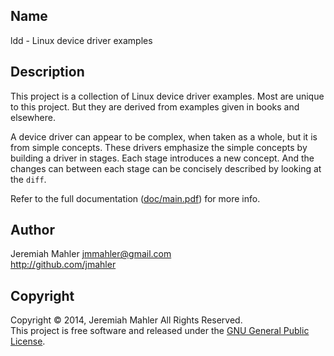 ## Name

ldd - Linux device driver examples

## Description

This project is a collection of Linux device driver examples.
Most are unique to this project.  But they are derived from
examples given in books and elsewhere.

A device driver can appear to be complex, when taken as a whole,
but it is from simple concepts.
These drivers emphasize the simple concepts by building a driver
in stages.  Each stage introduces a new concept.
And the changes can between each stage can be concisely
described by looking at the `diff`.

Refer to the full documentation ([doc/main.pdf](https://github.com/jmahler/ldd/blob/master/doc/main.pdf?raw=true)) for more info.

## Author

Jeremiah Mahler <jmmahler@gmail.com><br>
<http://github.com/jmahler>

## Copyright

Copyright &copy; 2014, Jeremiah Mahler All Rights Reserved.<br>
This project is free software and released under
the [GNU General Public License][gpl].

  [gpl]: http://www.gnu.org/licenses/gpl.html

